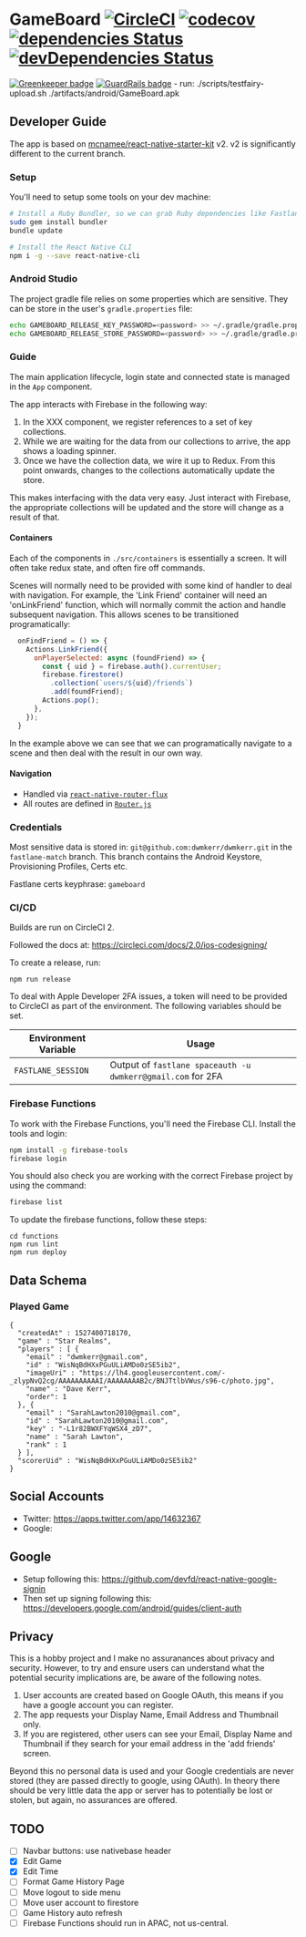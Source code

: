 # GameBoard [![CircleCI](https://circleci.com/gh/dwmkerr/gameboard.svg?style=shield)](https://circleci.com/gh/dwmkerr/gameboard) [![codecov](https://codecov.io/gh/dwmkerr/gameboard/branch/master/graph/badge.svg)](https://codecov.io/gh/dwmkerr/gameboard) [![dependencies Status](https://david-dm.org/dwmkerr/gameboard/status.svg)](https://david-dm.org/dwmkerr/gameboard) [![devDependencies Status](https://david-dm.org/dwmkerr/gameboard/dev-status.svg)](https://david-dm.org/dwmkerr/gameboard?type=dev)

[![Greenkeeper badge](https://badges.greenkeeper.io/dwmkerr/gameboard.svg)](https://greenkeeper.io/) [![GuardRails badge](https://badges.production.guardrails.io/dwmkerr/gameboard.svg)](https://www.guardrails.io)
      - run: ./scripts/testfairy-upload.sh ./artifacts/android/GameBoard.apk

## Developer Guide

The app is based on [mcnamee/react-native-starter-kit](https://github.com/mcnamee/react-native-starter-kit) v2. v2 is significantly different to the current branch.

### Setup

You'll need to setup some tools on your dev machine:

```bash
# Install a Ruby Bundler, so we can grab Ruby dependencies like Fastlane.
sudo gem install bundler
bundle update

# Install the React Native CLI
npm i -g --save react-native-cli
```

### Android Studio

The project gradle file relies on some properties which are sensitive. They can be store in the user's `gradle.properties` file:

```sh
echo GAMEBOARD_RELEASE_KEY_PASSWORD=<password> >> ~/.gradle/gradle.properties
echo GAMEBOARD_RELEASE_STORE_PASSWORD=<password> >> ~/.gradle/gradle.properties
```

### Guide

The main application lifecycle, login state and connected state is managed in the `App` component.

The app interacts with Firebase in the following way:

1. In the XXX component, we register references to a set of key collections.
2. While we are waiting for the data from our collections to arrive, the app shows a loading spinner.
3. Once we have the collection data, we wire it up to Redux. From this point onwards, changes to the collections automatically update the store.

This makes interfacing with the data very easy. Just interact with Firebase, the appropriate collections will be updated and the store will change as a result of that.

#### Containers

Each of the components in `./src/containers` is essentially a screen. It will often take redux state, and often fire off commands.

Scenes will normally need to be provided with some kind of handler to deal with navigation. For example, the 'Link Friend' container will need an 'onLinkFriend' function, which will normally commit the action and handle subsequent navigation. This allows scenes to be transitioned programatically:

```js
  onFindFriend = () => {
    Actions.LinkFriend({
      onPlayerSelected: async (foundFriend) => {
        const { uid } = firebase.auth().currentUser;
        firebase.firestore()
          .collection(`users/${uid}/friends`)
          .add(foundFriend);
        Actions.pop();
      },
    });
  }
```

In the example above we can see that we can programatically navigate to a scene and then deal with the result in our own way.

#### Navigation

- Handled via [`react-native-router-flux`](https://github.com/aksonov/react-native-router-flux)
- All routes are defined in [`Router.js`](./src/Router.js)

### Credentials

Most sensitive data is stored in: `git@github.com:dwmkerr/dwmkerr.git` in the `fastlane-match` branch. This branch contains the Android Keystore, Provisioning Profiles, Certs etc.

Fastlane certs keyphrase: `gameboard`

### CI/CD

Builds are run on CircleCI 2.

Followed the docs at: https://circleci.com/docs/2.0/ios-codesigning/

To create a release, run:

```
npm run release
```

To deal with Apple Developer 2FA issues, a token will need to be provided to CircleCI as part of the environment. The following variables should be set.

| Environment Variable | Usage                                                       |
|----------------------|-------------------------------------------------------------|
| `FASTLANE_SESSION`   | Output of `fastlane spaceauth -u dwmkerr@gmail.com` for 2FA |

### Firebase Functions

To work with the Firebase Functions, you'll need the Firebase CLI. Install the tools and login:

```sh
npm install -g firebase-tools
firebase login
```

You should also check you are working with the correct Firebase project by using the command:

```sh
firebase list
```

To update the firebase functions, follow these steps:

```
cd functions
npm run lint
npm run deploy
```

## Data Schema

### Played Game

```
{
  "createdAt" : 1527400718170,
  "game" : "Star Realms",
  "players" : [ {
    "email" : "dwmkerr@gmail.com",
    "id" : "WisNqBdHXxPGuULiAMDo0zSE5ib2",
    "imageUri" : "https://lh4.googleusercontent.com/-_zlypNvQ2cg/AAAAAAAAAAI/AAAAAAAAB2c/BNJTtlbVWus/s96-c/photo.jpg",
    "name" : "Dave Kerr",
    "order": 1
  }, {
    "email" : "SarahLawton2010@gmail.com",
    "id" : "SarahLawton2010@gmail.com",
    "key" : "-L1r82BWXFYqWSX4_zD7",
    "name" : "Sarah Lawton",
    "rank" : 1
  } ],
  "scorerUid" : "WisNqBdHXxPGuULiAMDo0zSE5ib2"
}
```

## Social Accounts

- Twitter: https://apps.twitter.com/app/14632367
- Google:  

## Google

- Setup following this: https://github.com/devfd/react-native-google-signin
- Then set up signing following this: https://developers.google.com/android/guides/client-auth

## Privacy

This is a hobby project and I make no assuranances about privacy and security. However, to try and ensure users can understand what the potential security implications are, be aware of the following notes.

1. User accounts are created based on Google OAuth, this means if you have a google account you can register.
2. The app requests your Display Name, Email Address and Thumbnail only.
3. If you are registered, other users can see your Email, Display Name and Thumbnail if they search for your email address in the 'add friends' screen.

Beyond this no personal data is used and your Google credentials are never stored (they are passed directly to google, using OAuth). In theory there should be very little data the app or server has to potentially be lost or stolen, but again, no assurances are offered.

## TODO

- [ ] Navbar buttons: use nativebase header
- [X] Edit Game
- [X] Edit Time
- [ ] Format Game History Page
- [ ] Move logout to side menu
- [ ] Move user account to firestore
- [ ] Game History auto refresh
- [ ] Firebase Functions should run in APAC, not us-central.
